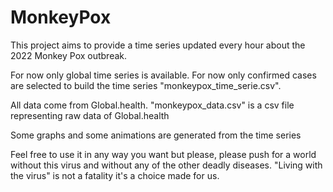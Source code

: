 # MonkeyPox

This project aims to provide a time series updated every hour about the 2022 Monkey Pox outbreak.

For now only global time series is available. 
For now only confirmed cases are selected to build the time series "monkeypox_time_serie.csv".

All data come from Global.health.
"monkeypox_data.csv" is a csv file representing raw data of Global.health

Some graphs and some animations are generated from the time series

Feel free to use it in any way you want but please, please push for a world without this virus and without any of the other deadly diseases. 
"Living with the virus" is not a fatality it's a choice made for us.
